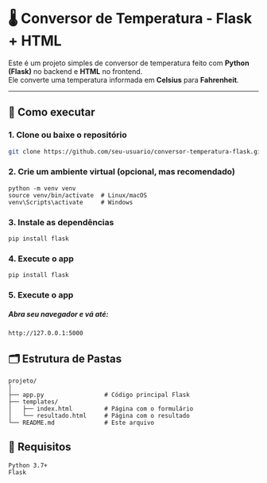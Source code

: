# 🌡️ Conversor de Temperatura - Flask + HTML

Este é um projeto simples de conversor de temperatura feito com **Python (Flask)** no backend e **HTML** no frontend.  
Ele converte uma temperatura informada em **Celsius** para **Fahrenheit**.

---

## 🚀 Como executar

### 1. Clone ou baixe o repositório

```bash
git clone https://github.com/seu-usuario/conversor-temperatura-flask.git
```

### 2. Crie um ambiente virtual (opcional, mas recomendado)

```
python -m venv venv
source venv/bin/activate  # Linux/macOS
venv\Scripts\activate     # Windows
```
### 3. Instale as dependências

```
pip install flask
```

### 4. Execute o app

```
pip install flask
```


### 5. Execute o app
##### Abra seu navegador e vá até:

```
http://127.0.0.1:5000
```

## 🗂️ Estrutura de Pastas

```
projeto/
│
├── app.py                 # Código principal Flask
├── templates/
│   ├── index.html         # Página com o formulário
│   └── resultado.html     # Página com o resultado
└── README.md              # Este arquivo
```

## 📌 Requisitos

```
Python 3.7+
Flask
```